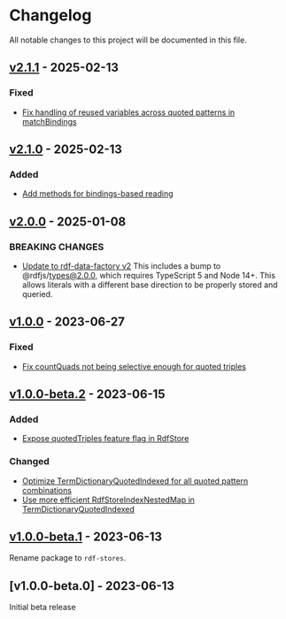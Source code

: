 # Changelog
All notable changes to this project will be documented in this file.

<a name="v2.1.1"></a>
## [v2.1.1](https://github.com/rubensworks/rdf-stores.js/compare/v2.1.0...v2.1.1) - 2025-02-13

### Fixed
* [Fix handling of reused variables across quoted patterns in matchBindings](https://github.com/rubensworks/rdf-stores.js/commit/405824aad64e4882409fd560f0acca4f6de911a2)

<a name="v2.1.0"></a>
## [v2.1.0](https://github.com/rubensworks/rdf-stores.js/compare/v2.0.0...v2.1.0) - 2025-02-13

### Added
* [Add methods for bindings-based reading](https://github.com/rubensworks/rdf-stores.js/commit/06f9dc0a9ecdf1eec082da2ccf09ad9b9a808771)

<a name="v2.0.0"></a>
## [v2.0.0](https://github.com/rubensworks/rdf-stores.js/compare/v1.0.0...v2.0.0) - 2025-01-08

### BREAKING CHANGES
* [Update to rdf-data-factory v2](https://github.com/rubensworks/rdf-stores.js/commit/83ca4776c2f1eb0ef0d6adee94bc2abb88dadb80)
    This includes a bump to @rdfjs/types@2.0.0, which requires TypeScript 5 and Node 14+.
    This allows literals with a different base direction to be properly stored and queried.

<a name="v1.0.0"></a>
## [v1.0.0](https://github.com/rubensworks/rdf-stores.js/compare/v1.0.0-beta.2...v1.0.0) - 2023-06-27

### Fixed
* [Fix countQuads not being selective enough for quoted triples](https://github.com/rubensworks/rdf-stores.js/commit/060f27b0c04990e5d78912a6bd2cccc27ccc8b43)

<a name="v1.0.0-beta.2"></a>
## [v1.0.0-beta.2](https://github.com/rubensworks/rdf-stores.js/compare/v1.0.0-beta.1...v1.0.0-beta.2) - 2023-06-15

### Added
* [Expose quotedTriples feature flag in RdfStore](https://github.com/rubensworks/rdf-stores.js/commit/72f0f1b3dd0d2f8b6a425af43792b96224630683)

### Changed
* [Optimize TermDictionaryQuotedIndexed for all quoted pattern combinations](https://github.com/rubensworks/rdf-stores.js/commit/583acdacadc14ed24c1c5e27acfaffb3733f1886)
* [Use more efficient RdfStoreIndexNestedMap in TermDictionaryQuotedIndexed](https://github.com/rubensworks/rdf-stores.js/commit/cfec33892e94ab88d6363c49d2aa77a76e4ff154)

<a name="v1.0.0-beta.1"></a>
## [v1.0.0-beta.1](https://github.com/rubensworks/rdf-stores.js/compare/v1.0.0-beta.0...v1.0.0-beta.1) - 2023-06-13

Rename package to `rdf-stores`.

<a name="v1.0.0-beta.0"></a>
## [v1.0.0-beta.0] - 2023-06-13

Initial beta release
